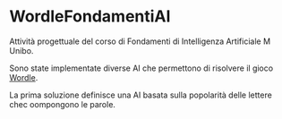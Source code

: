 # WordleFondamentiAI
Attività progettuale del corso di Fondamenti di Intelligenza Artificiale M Unibo. 

Sono state implementate diverse AI che permettono di risolvere il gioco [Wordle](https://www.powerlanguage.co.uk/wordle/).

La prima soluzione definisce una AI basata sulla popolarità delle lettere chec oompongono le parole.

